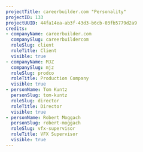 ```yaml
---
projectTitle: careerbuilder.com "Personality"
projectID: 133
projectUUID: 44fa14ea-ab3f-43d3-b6cb-03fb5779d2a9
credits:
- companyName: careerbuilder.com
  companySlug: careerbuildercom
  roleSlug: client
  roleTitle: Client
  visible: true
- companyName: MJZ
  companySlug: mjz
  roleSlug: prodco
  roleTitle: Production Company
  visible: true
- personName: Tom Kuntz
  personSlug: tom-kuntz
  roleSlug: director
  roleTitle: Director
  visible: true
- personName: Robert Moggach
  personSlug: robert-moggach
  roleSlug: vfx-supervisor
  roleTitle: VFX Supervisor
  visible: true
---
```


